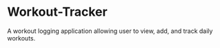 # Workout-Tracker
A workout logging application allowing user to view, add, and track daily workouts.
